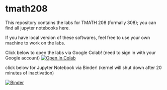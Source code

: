 # tmath208
This repository contains the labs for TMATH 208 (formally 308); you can find all jupyter notebooks here. 

If you have local version of these softwares, feel free to use your own machine to work on the labs. 

Click below to open the labs via Google Colab! (need to sign in with your Google account)
<a target="_blank" href="https://colab.research.google.com/github/yajuna/tmath308">
  <img src="https://colab.research.google.com/assets/colab-badge.svg" alt="Open In Colab"/>
</a>

click below for Jupyter Notebook via Binder! (kernel will shut down after 20 minutes of inactivation)

[![Binder](https://mybinder.org/badge_logo.svg)](https://mybinder.org/v2/gh/yajuna/tmath308/HEAD)


